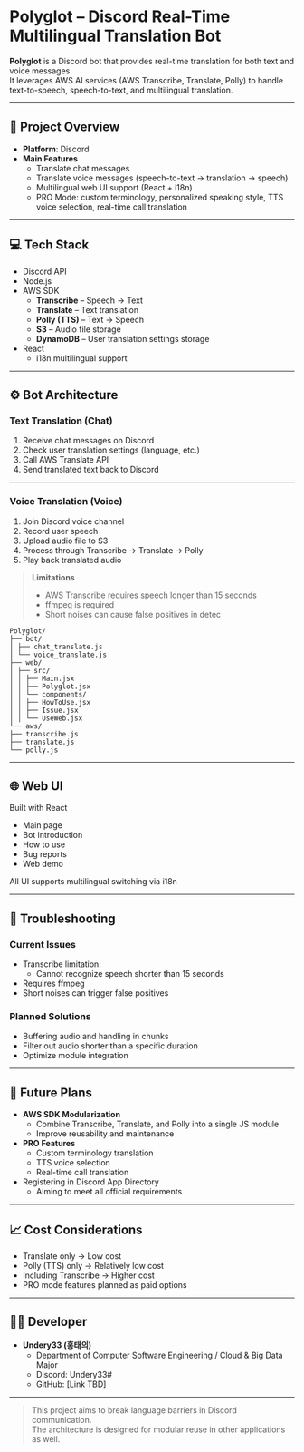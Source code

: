 # Polyglot – Discord Real-Time Multilingual Translation Bot

**Polyglot** is a Discord bot that provides real-time translation for both text and voice messages.  
It leverages AWS AI services (AWS Transcribe, Translate, Polly) to handle text-to-speech, speech-to-text, and multilingual translation.

---

## 📌 Project Overview

- **Platform**: Discord
- **Main Features**
  - Translate chat messages
  - Translate voice messages (speech-to-text → translation → speech)
  - Multilingual web UI support (React + i18n)
  - PRO Mode: custom terminology, personalized speaking style, TTS voice selection, real-time call translation

---

## 💻 Tech Stack

- Discord API
- Node.js
- AWS SDK
  - **Transcribe** – Speech → Text
  - **Translate** – Text translation
  - **Polly (TTS)** – Text → Speech
  - **S3** – Audio file storage
  - **DynamoDB** – User translation settings storage
- React
  - i18n multilingual support

---

## ⚙️ Bot Architecture

### Text Translation (Chat)

1. Receive chat messages on Discord
2. Check user translation settings (language, etc.)
3. Call AWS Translate API
4. Send translated text back to Discord

---

### Voice Translation (Voice)

1. Join Discord voice channel
2. Record user speech
3. Upload audio file to S3
4. Process through Transcribe → Translate → Polly
5. Play back translated audio

> **Limitations**  
> - AWS Transcribe requires speech longer than 15 seconds  
> - ffmpeg is required  
> - Short noises can cause false positives in detec

```
Polyglot/
├── bot/
│ ├── chat_translate.js
│ └── voice_translate.js
├── web/
│ ├── src/
│ │ ├── Main.jsx
│ │ ├── Polyglot.jsx
│ │ └── components/
│ │ ├── HowToUse.jsx
│ │ ├── Issue.jsx
│ │ └── UseWeb.jsx
└── aws/
├── transcribe.js
├── translate.js
└── polly.js
```


---

## 🌐 Web UI

Built with React

- Main page
- Bot introduction
- How to use
- Bug reports
- Web demo

All UI supports multilingual switching via i18n

---

## 🔧 Troubleshooting

### Current Issues

- Transcribe limitation:
  - Cannot recognize speech shorter than 15 seconds
- Requires ffmpeg
- Short noises can trigger false positives

### Planned Solutions

- Buffering audio and handling in chunks
- Filter out audio shorter than a specific duration
- Optimize module integration

---

## 🎯 Future Plans

- **AWS SDK Modularization**
  - Combine Transcribe, Translate, and Polly into a single JS module
  - Improve reusability and maintenance
- **PRO Features**
  - Custom terminology translation
  - TTS voice selection
  - Real-time call translation
- Registering in Discord App Directory
  - Aiming to meet all official requirements

---

## 📈 Cost Considerations

- Translate only → Low cost
- Polly (TTS) only → Relatively low cost
- Including Transcribe → Higher cost
- PRO mode features planned as paid options

---

## 🧑‍💻 Developer

- **Undery33 (홍태의)**
  - Department of Computer Software Engineering / Cloud & Big Data Major
  - Discord: Undery33#<Tag>
  - GitHub: [Link TBD]

---

> This project aims to break language barriers in Discord communication.  
> The architecture is designed for modular reuse in other applications as well.
